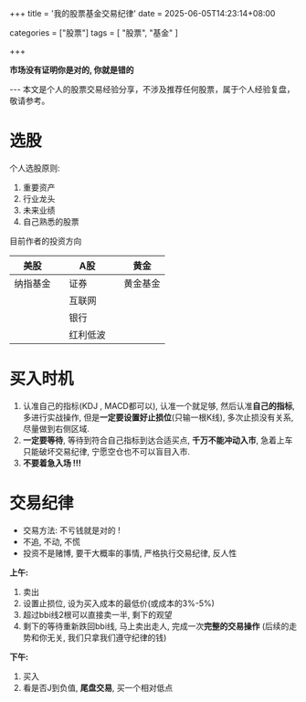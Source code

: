 +++
title = '我的股票基金交易纪律'
date = 2025-06-05T14:23:14+08:00



categories = ["股票"]
tags = [ "股票", "基金"  ]

+++



**市场没有证明你是对的, 你就是错的**



--- 本文是个人的股票交易经验分享，不涉及推荐任何股票，属于个人经验复盘，敬请参考。





# 选股

个人选股原则: 

1. 重要资产
2. 行业龙头
3. 未来业绩 
4. 自己熟悉的股票



目前作者的投资方向

| 美股     |      | A股      |      | 黄金     |
| -------- | ---- | -------- | ---- | -------- |
| 纳指基金 |      | 证券     |      | 黄金基金 |
|          |      | 互联网   |      |          |
|          |      | 银行     |      |          |
|          |      | 红利低波 |      |          |



# 买入时机



1. 认准自己的指标(KDJ , MACD都可以), 认准一个就足够, 然后认准**自己的指标**, 多进行实战操作, 但是**一定要设置好止损位**(只输一根K线), 多次止损没有关系, 尽量做到右侧区域. 
2. **一定要等待**, 等待到符合自己指标到达合适买点, **千万不能冲动入市**, 急着上车只能破坏交易纪律, 宁愿空仓也不可以盲目入市.
3. **不要着急入场 !!!**



# 交易纪律

- 交易方法: 不亏钱就是对的 ! 
- 不追, 不动, 不慌 
- 投资不是赌博, 要干大概率的事情, 严格执行交易纪律, 反人性

**上午:** 

1. 卖出
2. 设置止损位, 设为买入成本的最低价(或成本的3%-5%)
3. 超过bbi线2根可以直接卖一半, 剩下的观望
4. 剩下的等待重新跌回bbi线, 马上卖出走人, 完成一次**完整的交易操作** (后续的走势和你无关, 我们只拿我们遵守纪律的钱)

**下午:** 

1. 买入
2. 看是否J到负值, **尾盘交易**, 买一个相对低点















































